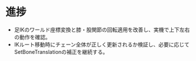 # 進捗

- 足IKのワールド座標変換と膝・股関節の回転適用を改善し、実機で上下左右の動作を確認。
- IKルート移動時にチェーン全体が正しく更新されるか検証し、必要に応じてSetBoneTranslationの補正を継続する。
